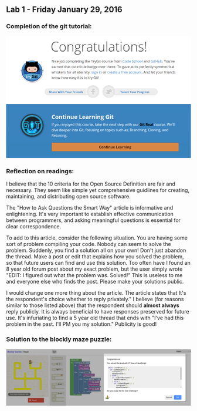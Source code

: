 ## Lab 1 - Friday January 29, 2016

### Completion of the git tutorial:
![github](images/gitTutorial.png)

### Reflection on readings:
I believe that the 10 criteria for the Open Source Definition are fair and
necessary.  They seem like simple yet comprehensive guidlines for creating,
maintaining, and distributing open source software.

The "How to Ask Questions the Smart Way" article is informative and
enlightening.  It's very important to establish effective communication between
programmers, and asking meaningful questions is essential for clear
correspondence.

To add to this article, consider the following situation.  You are having some
sort of problem compiling your code.  Nobody can seem to solve the problem.
Suddenly, you find a solution all on your own!  Don't just abandon the thread.
Make a post or edit that explains how you solved the problem, so that future
users can find and use this solution.  Too often have I found an 8 year old
forum post about my exact problem, but the user simply wrote "EDIT:  I figured
out what the problem was.  Solved!"  This is useless to me and everyone else
who finds the post.  Please make your solutions public.

I would change one more thing about the article.  The article states that It's
the respondent's choice whether to reply privately."  I believe (for reasons
similar to those listed above) that the respondent should **almost always**
reply publicly.  It is always beneficial to have responses preserved for future
use.  It's infuriating to find a 5 year old thread that ends with "I've had
this problem in the past.  I'll PM you my solution."  Publicity is good!

### Solution to the blockly maze puzzle:
![maze](images/blockyMaze.png)
